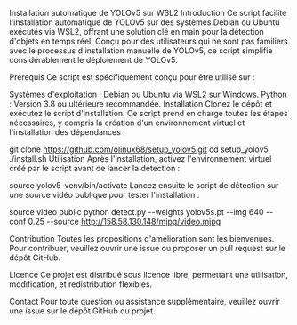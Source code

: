 Installation automatique de YOLOv5 sur WSL2
Introduction
Ce script facilite l'installation automatique de YOLOv5 sur des systèmes Debian ou Ubuntu exécutés via WSL2, offrant une solution clé en main pour la détection d'objets en temps réel. Conçu pour des utilisateurs qui ne sont pas familiers avec le processus d'installation manuelle de YOLOv5, ce script simplifie considérablement le déploiement de YOLOv5.

Prérequis
Ce script est spécifiquement conçu pour être utilisé sur :

Systèmes d'exploitation : Debian ou Ubuntu via WSL2 sur Windows.
Python : Version 3.8 ou ultérieure recommandée.
Installation
Clonez le dépôt et exécutez le script d'installation. Ce script prend en charge toutes les étapes nécessaires, y compris la création d'un environnement virtuel et l'installation des dépendances :


git clone https://github.com/olinux68/setup_yolov5.git
cd setup_yolov5
./install.sh
Utilisation
Après l'installation, activez l'environnement virtuel créé par le script avant de lancer la détection :

source yolov5-venv/bin/activate
Lancez ensuite le script de détection sur une source vidéo publique pour tester l'installation :

source video public
python detect.py --weights yolov5s.pt --img 640 --conf 0.25 --source http://158.58.130.148/mjpg/video.mjpg



Contribution
Toutes les propositions d'amélioration sont les bienvenues. Pour contribuer, veuillez ouvrir une issue ou proposer un pull request sur le dépôt GitHub.

Licence
Ce projet est distribué sous licence libre, permettant une utilisation, modification, et redistribution flexibles.

Contact
Pour toute question ou assistance supplémentaire, veuillez ouvrir une issue sur le dépôt GitHub du projet.
